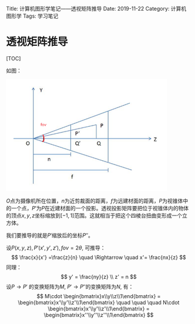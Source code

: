 Title: 计算机图形学笔记——透视矩阵推导
Date: 2019-11-22
Category: 计算机图形学
Tags: 学习笔记

# 透视矩阵推导

[TOC]

如图：

![img](.\746883-20160314160800365-472797715.png)

$O$点为摄像机所在位置，$n$为近剪裁面的距离，$f$为远建材面的距离，$P$为视锥体中的一个点，$P'$为$P$在近建材面的一个投影。透视投影矩阵要把位于视锥体内的物体的顶点$x,y,z$坐标缩放到$[-1,1]$范围。这就相当于把这个四棱台扭曲变形成一个立方体。

我们要推导的就是$P'$缩放后的坐标$P''$。

设$P(x, y, z), P'(x', y', z'), fov=2\theta$, 可推导：
$$
\frac{x}{x'} =\frac{z}{n} \quad \Rightarrow  \quad x'= \frac{nx}{z}
$$
同理：
$$
y' = \frac{ny}{z} \\
z' = n
$$
设$P\rightarrow P'$ 的变换矩阵为$M$, $P'\rightarrow P''$的变换矩阵为$N$, 有：
$$
M\cdot \begin{bmatrix}x\\y\\z\\1\end{bmatrix} = \begin{bmatrix}x'\\y'\\z'\\1\end{bmatrix} \quad \quad \quad  
N\cdot \begin{bmatrix}x'\\y'\\z'\\1\end{bmatrix} = \begin{bmatrix}x''\\y''\\z''\\1\end{bmatrix}
$$
